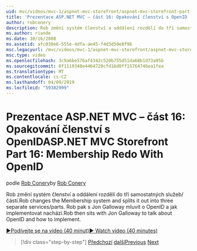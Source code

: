 ```yaml
---
uid: mvc/videos/mvc-1/aspnet-mvc-storefront/aspnet-mvc-storefront-part-16-membership-redo-with-openid
title: 'Prezentace ASP.NET MVC – část 16: Opakování členství s OpenID | Dokumentace Microsoftu'
author: robconery
description: Rob změní systém členství a oddálení rozdělí do tří samostatných služeb/částí. Rob pak umístěná s Jon Galloway mluvit o OpenID a jak uchá...
ms.author: riande
ms.date: 10/16/2008
ms.assetid: afc038e6-555e-4dfa-ae45-f4d3d50e8f96
msc.legacyurl: /mvc/videos/mvc-1/aspnet-mvc-storefront/aspnet-mvc-storefront-part-16-membership-redo-with-openid
msc.type: video
ms.openlocfilehash: 3c9a6be576af4342c520b755d51da68b1d73a95b
ms.sourcegitcommit: 0f1119340e4464720cfd16d0ff15764746ea1fea
ms.translationtype: MT
ms.contentlocale: cs-CZ
ms.lasthandoff: 04/09/2019
ms.locfileid: "59382999"
---
```

# <a name="aspnet-mvc-storefront-part-16-membership-redo-with-openid"></a><span data-ttu-id="a7b2d-104">Prezentace ASP.NET MVC – část 16: Opakování členství s OpenID</span><span class="sxs-lookup"><span data-stu-id="a7b2d-104">ASP.NET MVC Storefront Part 16: Membership Redo With OpenID</span></span>

<span data-ttu-id="a7b2d-105">podle [Rob Conery](https://github.com/robconery)</span><span class="sxs-lookup"><span data-stu-id="a7b2d-105">by [Rob Conery](https://github.com/robconery)</span></span>

<span data-ttu-id="a7b2d-106">Rob změní systém členství a oddálení rozdělí do tří samostatných služeb/částí.</span><span class="sxs-lookup"><span data-stu-id="a7b2d-106">Rob changes the Membership system and splits it out into three separate services/parts.</span></span> <span data-ttu-id="a7b2d-107">Rob pak s Jon Galloway mluvit o OpenID a jak implementovat nachází.</span><span class="sxs-lookup"><span data-stu-id="a7b2d-107">Rob then sits with Jon Galloway to talk about OpenID and how to implement.</span></span>

[<span data-ttu-id="a7b2d-108">&#9654;Podívejte se na video (40 minut)</span><span class="sxs-lookup"><span data-stu-id="a7b2d-108">&#9654; Watch video (40 minutes)</span></span>](https://channel9.msdn.com/Blogs/ASP-NET-Site-Videos/aspnet-mvc-storefront-part-16-membership-redo-with-openid)

> [!div class="step-by-step"]
> <span data-ttu-id="a7b2d-109">[Předchozí](aspnet-mvc-storefront-part-15-public-code-review.md)
> [další](aspnet-mvc-storefront-part-17-checkout-with-jeff-atwood.md)</span><span class="sxs-lookup"><span data-stu-id="a7b2d-109">[Previous](aspnet-mvc-storefront-part-15-public-code-review.md)
[Next](aspnet-mvc-storefront-part-17-checkout-with-jeff-atwood.md)</span></span>
